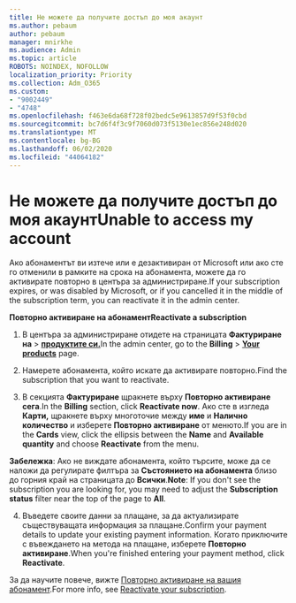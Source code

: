 ```yaml
---
title: Не можете да получите достъп до моя акаунт
ms.author: pebaum
author: pebaum
manager: mnirkhe
ms.audience: Admin
ms.topic: article
ROBOTS: NOINDEX, NOFOLLOW
localization_priority: Priority
ms.collection: Adm_O365
ms.custom:
- "9002449"
- "4748"
ms.openlocfilehash: f463e6da68f728f02bedc5e9613857d9f53f0cbd
ms.sourcegitcommit: bc7d6f4f3c9f7060d073f5130e1ec856e248d020
ms.translationtype: MT
ms.contentlocale: bg-BG
ms.lasthandoff: 06/02/2020
ms.locfileid: "44064182"
---
```

# <a name="unable-to-access-my-account"></a><span data-ttu-id="88dde-102">Не можете да получите достъп до моя акаунт</span><span class="sxs-lookup"><span data-stu-id="88dde-102">Unable to access my account</span></span>

<span data-ttu-id="88dde-103">Ако абонаментът ви изтече или е дезактивиран от Microsoft или ако сте го отменили в рамките на срока на абонамента, можете да го активирате повторно в центъра за администриране.</span><span class="sxs-lookup"><span data-stu-id="88dde-103">If your subscription expires, or was disabled by Microsoft, or if you cancelled it in the middle of the subscription term, you can reactivate it in the admin center.</span></span>

<span data-ttu-id="88dde-104">**Повторно активиране на абонамент**</span><span class="sxs-lookup"><span data-stu-id="88dde-104">**Reactivate a subscription**</span></span>

1. <span data-ttu-id="88dde-105">В центъра за администриране отидете на страницата **Фактуриране на**  >  **[продуктите си.](https://go.microsoft.com/fwlink/p/?linkid=842054)**</span><span class="sxs-lookup"><span data-stu-id="88dde-105">In the admin center, go to the **Billing** > **[Your products](https://go.microsoft.com/fwlink/p/?linkid=842054)** page.</span></span>

2. <span data-ttu-id="88dde-106">Намерете абонамента, който искате да активирате повторно.</span><span class="sxs-lookup"><span data-stu-id="88dde-106">Find the subscription that you want to reactivate.</span></span>

3. <span data-ttu-id="88dde-107">В секцията **Фактуриране** щракнете върху **Повторно активиране сега**.</span><span class="sxs-lookup"><span data-stu-id="88dde-107">In the **Billing** section, click **Reactivate now**.</span></span> <span data-ttu-id="88dde-108">Ако сте в изгледа **Карти,** щракнете върху многоточие между **име** и **Налично количество** и изберете **Повторно активиране** от менюто.</span><span class="sxs-lookup"><span data-stu-id="88dde-108">If you are in the **Cards** view, click the ellipsis between the **Name** and **Available quantity** and choose **Reactivate** from the menu.</span></span>

<span data-ttu-id="88dde-109">**Забележка**: Ако не виждате абонамента, който търсите, може да се наложи да регулирате филтъра за **Състоянието на абонамента** близо до горния край на страницата до **Всички**.</span><span class="sxs-lookup"><span data-stu-id="88dde-109">**Note**: If you don't see the subscription you are looking for, you may need to adjust the **Subscription status** filter near the top of the page to **All**.</span></span>

4. <span data-ttu-id="88dde-110">Въведете своите данни за плащане, за да актуализирате съществуващата информация за плащане.</span><span class="sxs-lookup"><span data-stu-id="88dde-110">Confirm your payment details to update your existing payment information.</span></span> <span data-ttu-id="88dde-111">Когато приключите с въвеждането на метода на плащане, изберете **Повторно активиране**.</span><span class="sxs-lookup"><span data-stu-id="88dde-111">When you're finished entering your payment method, click **Reactivate**.</span></span>

<span data-ttu-id="88dde-112">За да научите повече, вижте [Повторно активиране на вашия абонамент](https://docs.microsoft.com/microsoft-365/commerce/subscriptions/reactivate-your-subscription).</span><span class="sxs-lookup"><span data-stu-id="88dde-112">For more info, see [Reactivate your subscription](https://docs.microsoft.com/microsoft-365/commerce/subscriptions/reactivate-your-subscription).</span></span>
